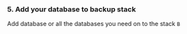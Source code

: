 <!-- post: -->


### 5. Add your database to backup stack

Add database or all the databases you need on to the stack `B`

